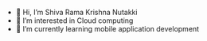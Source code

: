 - 👋 Hi, I’m Shiva Rama Krishna Nutakki
- 👀 I’m interested in Cloud computing
- 🌱 I’m currently learning mobile application development



